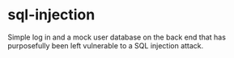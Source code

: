 # sql-injection
Simple log in and a mock user database on the back end that has purposefully been left vulnerable to a SQL injection attack.
